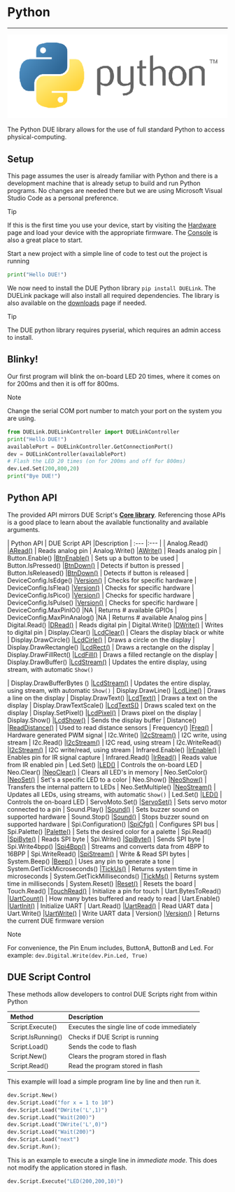 # Python

---

![Python](../images/python.png)

The Python DUE library allows for the use of full standard Python to access physical-computing.

## Setup
This page assumes the user is already familiar with Python and there is a development machine that is already setup to build and run Python programs. No changes are needed there but we are using Microsoft Visual Studio Code as a personal preference.

> [!TIP]
> If this is the first time you use your device, start by visiting the [Hardware](../../hardware/intro.md) page and load your device with the appropriate firmware. The [Console](../console.md) is also a great place to start.

Start a new project with a simple line of code to test out the project is running

```py
print("Hello DUE!")
```

We now need to install the DUE Python library `pip install DUELink`. The DUELink package will also install all required dependencies. The library is also available on the [downloads](../downloads.md) page if needed.

> [!Tip]
> The DUE python library requires pyserial, which requires an admin access to install.

## Blinky!
Our first program will blink the on-board LED 20 times, where it comes on for 200ms and then it is off for 800ms.

> [!NOTE]
> Change the serial COM port number to match your port on the system you are using.

```py
from DUELink.DUELinkController import DUELinkController
print("Hello DUE!")
availablePort = DUELinkController.GetConnectionPort()
dev = DUELinkController(availablePort)
# Flash the LED 20 times (on for 200ms and off for 800ms)
dev.Led.Set(200,800,20)
print("Bye DUE!")
```

## Python API

The provided API mirrors DUE Script's [**Core library**](../due-script/corelib/corelib.md). Referencing those APIs is a good place to learn about the available functionality and available arguments.


| Python API                   | DUE Script API											|Description
| :---                         |:---													|
| Analog.Read()                |[ARead()](../due-script/corelib/analog.md)				| Reads analog pin
| Analog.Write()               |[AWrite()](../due-script/corelib/analog.md)				| Reads analog pin
| Button.Enable()              |[BtnEnable()](../due-script/corelib/button.md)			| Sets up a button to be used
| Button.IsPressed()           |[BtnDown()](../due-script/corelib/button.md)			| Detects if button is pressed 
| Button.IsReleased()          |[BtnDown()](../due-script/corelib/button.md)			| Detects if button is released 
| DeviceConfig.IsEdge()        |[Version()](../due-script/corelib/systemfunctions.md)	| Checks for specific hardware
| DeviceConfig.IsFlea()        |[Version()](../due-script/corelib/systemfunctions.md)	| Checks for specific hardware
| DeviceConfig.IsPico()        |[Version()](../due-script/corelib/systemfunctions.md)	| Checks for specific hardware
| DeviceConfig.IsPulse()       |[Version()](../due-script/corelib/systemfunctions.md)	| Checks for specific hardware
| DeviceConfig.MaxPinIO()      |NA														| Returns # available GPIOs
| DeviceConfig.MaxPinAnalog()  |NA														| Returns # available Analog pins
| Digital.Read()               |[DRead()](../due-script/corelib/digital.md)				| Reads digital pin
| Digital.Write()              |[DWrite()](../due-script/corelib/digital.md)			| Writes to digital pin
| Display.Clear()              |[LcdClear()](../due-script/corelib/lcd.md)				| Clears the display black or white
| Display.DrawCircle()         |[LcdCirle()](../due-script/corelib/lcd.md)			    | Draws a circle on the display
| Display.DrawRectangle()         |[LcdRect()](../due-script/corelib/lcd.md)			| Draws a rectangle on the display
| Display.DrawFillRect()         |[LcdFill()](../due-script/corelib/lcd.md)			    | Draws a filled rectangle on the display
| Display.DrawBuffer()         |[LcdStream()](../due-script/corelib/lcd.md)				| Updates the entire display, using stream, with automatic `Show()`

| Display.DrawBufferBytes
()         |[LcdStream()](../due-script/corelib/lcd.md)				| Updates the entire display, using stream, with automatic `Show()`
| Display.DrawLine()           |[LcdLine()](../due-script/corelib/lcd.md)			    | Draws a line on the display
| Display.DrawText()           |[LcdText()](../due-script/corelib/lcd.md)			    | Draws a text on the display
| Display.DrawTextScale()      |[LcdTextS()](../due-script/corelib/lcd.md)			    | Draws scaled text on the display
| Display.SetPixel()           |[LcdPixel()](../due-script/corelib/lcd.md)			    | Draws pixel on the display
| Display.Show()               |[LcdShow()](../due-script/corelib/lcd.md)				| Sends the display buffer
| Distance()                   |[ReadDistance()](../due-script/corelib/distance.md)		| Used to read distance sensors
| Frequency()                  |[Freq()](../due-script/corelib/frequency.md)			| Hardware generated PWM signal
| I2c.Write()				   |[I2cStream()](../due-script/corelib/i2c.md)				| I2C write, using stream
| I2c.Read()				   |[I2cStream()](../due-script/corelib/i2c.md)				| I2C read, using stream
| I2c.WriteRead()			   |[I2cStream()](../due-script/corelib/i2c.md)				| I2C write/read, using stream
| Infrared.Enable()			   |[IrEnable()](../due-script/corelib/infrared.md)			| Enables pin for IR signal capture
| Infrared.Read()			   |[IrRead()](../due-script/corelib/infrared.md)			| Reads value from IR enabled pin
| Led.Set()	   	         	   |[LED()](../due-script/corelib/led.md)					| Controls the on-board LED
| Neo.Clear()	   	           |[NeoClear()](../due-script/corelib/neopixel.md)			| Clears all LED's in memory
| Neo.SetColor()	           |[NeoSet()](../due-script/corelib/neopixel.md)			| Set's a specific LED to a color
| Neo.Show()	   	           |[NeoShow()](../due-script/corelib/neopixel.md)			| Transfers the internal pattern to LEDs
| Neo.SetMultiple()            |[NeoStream()](../due-script/corelib/neopixel.md)		| Updates all LEDs, using streams, with automatic `Show()`
| Led.Set()	   	         	   |[LED()](../due-script/corelib/led.md)					| Controls the on-board LED
| ServoMoto.Set()	   	       |[ServoSet()](../due-script/corelib/servo.md)			| Sets servo motor connected to a pin
| Sound.Play()	   	           |[Sound()](../due-script/corelib/sound.md)				| Sets buzzer sound on supported hardware
| Sound.Stop()	   	           |[Sound()](../due-script/corelib/sound.md)				| Stops buzzer sound on supported hardware
| Spi.Configuration()	   	   |[SpiCfg()](../due-script/corelib/spi.md)				| Configures SPI bus
| Spi.Palette()	   	           |[Palette()](../due-script/corelib/spi.md)				| Sets the desired color for a palette
| Spi.Read()	   	           |[SpiByte()](../due-script/corelib/spi.md)				| Reads SPI byte
| Spi.Write()	   	           |[SpiByte()](../due-script/corelib/spi.md)				| Sends SPI byte
| Spi.Write4bpp()	   	       |[Spi4Bpp()](../due-script/corelib/spi.md)			    | Streams and converts data from 4BPP to 16BPP
| Spi.WriteRead()	   	       |[SpiStream()](../due-script/corelib/spi.md)				| Write & Read SPI bytes
| System.Beep()	   	           |[Beep()](../due-script/corelib/beep.md)					| Uses any pin to generate a tone
| System.GetTickMicroseconds() |[TickUs()](../due-script/corelib/systemfunctions.md)	| Returns system time in microseconds
| System.GetTickMilliseconds() |[TickMs()](../due-script/corelib/systemfunctions.md)	| Returns system time in milliseconds
| System.Reset()	           |[Reset()](../due-script/corelib/systemfunctions.md)		| Resets the board
| Touch.Read()	               |[TouchRead()](../due-script/corelib/touch.md)           | Initialize a pin for touch
| Uart.BytesToRead()	       |[UartCount()](../due-script/corelib/uart.md)			| How many bytes buffered and ready to read
| Uart.Enable()	               |[UartInit()](../due-script/corelib/uart.md)				| Initialize UART
| Uart.Read()	               |[UartRead()](../due-script/corelib/uart.md)				| Read UART data
| Uart.Write()	               |[UartWrite()](../due-script/corelib/uart.md)			| Write UART data
| Version()					   |[Version()](../due-script/corelib/systemfunctions.md)	| Returns the current DUE firmware version

> [!NOTE]
> For convenience, the Pin Enum includes, ButtonA, ButtonB and Led. For example: `dev.Digital.Write(dev.Pin.Led, True)`

## DUE Script Control

These methods allow developers to control DUE Scripts right from within Python

| Method                       | Description                                        |
| :---                         |:---                                                |
| Script.Execute()	   	       | Executes the single line of code immediately       |
| Script.IsRunning()	   	   | Checks if DUE Script is running                    |
| Script.Load()	   	           | Sends the code to flash                            |
| Script.New()	   	           | Clears the program stored in flash                 |
| Script.Read()	   	           | Read the program stored in flash                 |

This example will load a simple program line by line and then run it.

```py
dev.Script.New()
dev.Script.Load("for x = 1 to 10")
dev.Script.Load("DWrite('L',1)")
dev.Script.Load("Wait(200)")
dev.Script.Load("DWrite('L',0)")
dev.Script.Load("Wait(200)")
dev.Script.Load("next")
dev.Script.Run();
```

This is an example to execute a single line in *immediate mode*. This does not modify the application stored in flash. 

```py
dev.Script.Execute("LED(200,200,10)")
```
